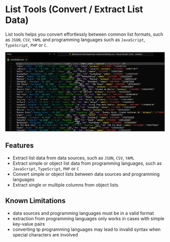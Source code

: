 # List Tools (Convert / Extract List Data)

List tools helps you convert effortlessly between common list formats, such as `JSON`, `CSV`, `YAML` and programming languages such as `JavaScript`, `TypeScript`, `PHP` or `C`.

![List Tools Demo - Convert CSV into JSON](resources/demo.gif)

## Features

- Extract list data from data sources, such as `JSON`, `CSV`, `YAML`
- Extract simple or object list data from programming languages, such as `JavaScript`, `TypeScript`, `PHP` or `C`
- Convert simple or object lists between data sources and programming languages
- Extract single or multiple columns from object lists

## Known Limitations

- data sources and programming languages must be in a valid format
- extraction from programming languages only works in cases with simple key-value pairs
- converting tp programming languages may lead to invalid syntax when special characters are involved
